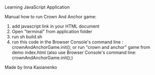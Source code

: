 Learning JavaScript Application

Manual how to run Crown And Anchor game:

   1) add  javascript link in your HTML document 
   2) Open "terminal" from application folder
   3) run sh build.sh
   4) run this code in the Browser Console's command line : crownAndAnchorGame.init();
      or run "crown and anchor" game from demo index.html (also use Browser Console's command line: crownAndAnchorGame.init();)
	
Made by Inna Kasianenko